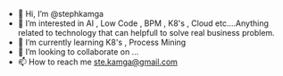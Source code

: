 - 👋 Hi, I’m @stephkamga
- 👀 I’m interested in AI , Low Code , BPM , K8's , Cloud etc....Anything related to technology that can helpfull to solve real business problem. 
- 🌱 I’m currently learning K8's , Process Mining
- 💞️ I’m looking to collaborate on ...
- 📫 How to reach me ste.kamga@gmail.com

<!---
stephkamga/stephkamga is a ✨ special ✨ repository because its `README.md` (this file) appears on your GitHub profile.
You can click the Preview link to take a look at your changes.
--->
